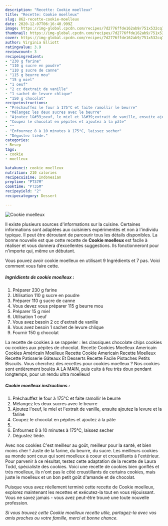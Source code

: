 ```yaml
---
description: "Recette: Cookie moelleux"
title: "Recette: Cookie moelleux"
slug: 862-recette-cookie-moelleux
date: 2020-12-07T06:16:40.999Z
image: https://img-global.cpcdn.com/recipes/7d2776ffde162ab9/751x532cq70/cookie-moelleux-photo-principale-de-la-recette.jpg
thumbnail: https://img-global.cpcdn.com/recipes/7d2776ffde162ab9/751x532cq70/cookie-moelleux-photo-principale-de-la-recette.jpg
cover: https://img-global.cpcdn.com/recipes/7d2776ffde162ab9/751x532cq70/cookie-moelleux-photo-principale-de-la-recette.jpg
author: Virginia Elliott
ratingvalue: 3.9
reviewcount: 3
recipeingredient:
- "230 g farine"
- "110 g sucre en poudre"
- "110 g sucre de canne"
- "115 g beurre mou"
- "15 g miel"
- "1 oeuf"
- "2 cc dextrait de vanille"
- "1 sachet de levure chlique"
- "150 g chocolat"
recipeinstructions:
- "Préchauffez le four à 175°C et faite ramollir le beurre"
- "Mélangez les deux sucres avec le beurre"
- "Ajoutez l&#39;oeuf, le miel et l&#39;extrait de vanille, ensuite ajoutez la levure et la farine"
- "Coupez le chocolat en pépites et ajoutez à la pâte"
- ""
- "Enfournez 8 à 10 minutes à 175°C, laissez secher"
- "Dégustez tiède."
categories:
- Resep
tags:
- cookie
- moelleux

katakunci: cookie moelleux 
nutrition: 210 calories
recipecuisine: Indonesian
preptime: "PT37M"
cooktime: "PT35M"
recipeyield: "2"
recipecategory: Dessert

---
```



![Cookie moelleux](https://img-global.cpcdn.com/recipes/7d2776ffde162ab9/751x532cq70/cookie-moelleux-photo-principale-de-la-recette.jpg)

Il existe plusieurs sources d'informations sur la cuisine. Certaines informations sont adaptées aux cuisiniers expérimentés et non à l'individu typique. Il peut être déroutant de parcourir tous les détails disponibles. La bonne nouvelle est que cette recette de <strong> Cookie moelleux </strong> est facile à réaliser et vous donnera d’excellentes suggestions. Ils fonctionneront pour n'importe qui, même un débutant.

<!--inarticleads1-->

Vous pouvez avoir cookie moelleux en utilisant 9 Ingrédients et 7 pas. Voici comment vous faire cette.

##### Ingrédients de cookie moelleux :

1. Préparer 230 g farine
1. Utilisation 110 g sucre en poudre
1. Préparer 110 g sucre de canne
1. Vous devez vous préparer 115 g beurre mou
1. Préparer 15 g miel
1. Utilisation 1 oeuf
1. Vous avez besoin 2 cc d&#39;extrait de vanille
1. Vous avez besoin 1 sachet de levure chlique
1. Fournir 150 g chocolat


La recette de cookies à se rappeler : les classiques chocolate chips cookies ou cookies aux pépites de chocolat. Recette Cookies Moelleux Americain Cookies Américain Moelleux Recette Cookie Americain Recette Moelleux Recette Patisserie Gâteaux Et Desserts Recette Facile Pistaches Petits Biscuits. Vous cherchez des recettes pour cookies moelleux ? Nos cookies sont entièrement boulés A LA MAIN, puis cuits à feu très doux pendant longtemps, pour un rendu ultra moelleux! 

<!--inarticleads2-->

##### Cookie moelleux instructions :

1. Préchauffez le four à 175°C et faite ramollir le beurre
1. Mélangez les deux sucres avec le beurre
1. Ajoutez l&#39;oeuf, le miel et l&#39;extrait de vanille, ensuite ajoutez la levure et la farine
1. Coupez le chocolat en pépites et ajoutez à la pâte
1. 
1. Enfournez 8 à 10 minutes à 175°C, laissez secher
1. Dégustez tiède.


Avec nos cookies C&#39;est meilleur au goût, meilleur pour la santé, et bien moins cher ! Juste de la farine, du beurre, du sucre. Les meilleurs cookies au monde sont ceux qui sont moelleux à coeur et croustillants à l&#39;extérieur. Pour parvenir à ce résultat, testez cette adaptation de la recette de Laura Todd, spécialiste des cookies. Voici une recette de cookies bien gonflés et très moelleux, ils n&#39;ont pas le côté croustillants de certains cookies, mais juste le moelleux et un bon petit goût d&#39;amande et de chocolat. 

<!--inarticleads1-->

<p>
Puisque vous avez réellement terminé cette recette de Cookie moelleux, explorez maintenant les recettes et exécutez-la tout en vous réjouissant. Vous ne savez jamais - vous avez peut-être trouvé une toute nouvelle profession.
</p>

<p>
<i>Si vous trouvez cette Cookie moelleux recette utile, partagez-la avec vos amis proches ou votre famille, merci et bonne chance.</i>
</p>
